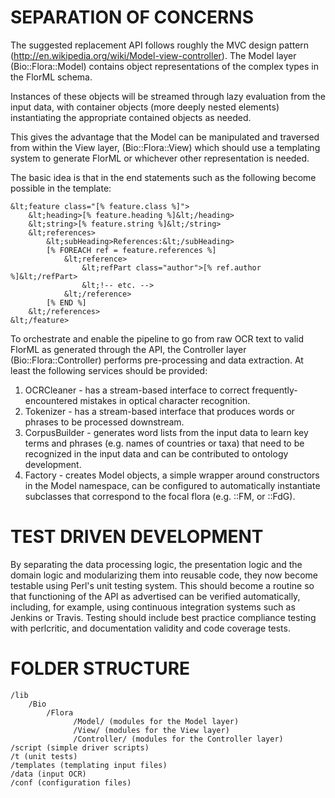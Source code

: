 SEPARATION OF CONCERNS
======================
The suggested replacement API follows roughly the MVC design pattern
(http://en.wikipedia.org/wiki/Model-view-controller). The Model
layer (Bio::Flora::Model) contains object representations of the 
complex types in the FlorML schema. 

Instances of these objects will be streamed through lazy evaluation from the 
input data, with container objects (more deeply nested elements) instantiating 
the appropriate contained objects as needed. 

This gives the advantage that the Model can be manipulated and traversed 
from within the View layer, (Bio::Flora::View) which should use a 
templating system to generate FlorML or whichever other representation 
is needed. 

The basic idea is that in the end statements such as the following 
become possible in the template:

    &lt;feature class="[% feature.class %]">
        &lt;heading>[% feature.heading %]&lt;/heading>
        &lt;string>[% feature.string %]&lt;/string>
        &lt;references>
            &lt;subHeading>References:&lt;/subHeading>
            [% FOREACH ref = feature.references %]
                &lt;reference>
                    &lt;refPart class="author">[% ref.author %]&lt;/refPart>
                    &lt;!-- etc. -->
                &lt;/reference>
            [% END %]
        &lt;/references>
    &lt;/feature>

To orchestrate and enable the pipeline to go from raw OCR text to valid
FlorML as generated through the API, the Controller layer 
(Bio::Flora::Controller) performs pre-processing and data extraction. 
At least the following services should be provided:

1. OCRCleaner - has a stream-based interface to correct frequently-
encountered mistakes in optical character recognition.
2. Tokenizer - has a stream-based interface that produces words or
phrases to be processed downstream.
3. CorpusBuilder - generates word lists from the input data to learn
key terms and phrases (e.g. names of countries or taxa) that need to
be recognized in the input data and can be contributed to ontology 
development.
4. Factory - creates Model objects, a simple wrapper around constructors
in the Model namespace, can be configured to automatically instantiate
subclasses that correspond to the focal flora (e.g. ::FM, or ::FdG).

TEST DRIVEN DEVELOPMENT
=======================
By separating the data processing logic, the presentation logic and the
domain logic and modularizing them into reusable code, they now become
testable using Perl's unit testing system. This should become a routine
so that functioning of the API as advertised can be verified automatically,
including, for example, using continuous integration systems such as 
Jenkins or Travis. Testing should include best practice compliance testing
with perlcritic, and documentation validity and code coverage tests.

FOLDER STRUCTURE
================
    /lib
        /Bio
            /Flora
                  /Model/ (modules for the Model layer)
                  /View/ (modules for the View layer)
                  /Controller/ (modules for the Controller layer)
    /script (simple driver scripts)
    /t (unit tests)
    /templates (templating input files)
    /data (input OCR)
    /conf (configuration files)
